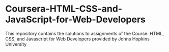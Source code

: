 # Coursera-HTML-CSS-and-JavaScript-for-Web-Developers
This repository contains the solutions to assignments of the Course: HTML, CSS, and Javascript for Web Developers provided by Johns Hopkins University
